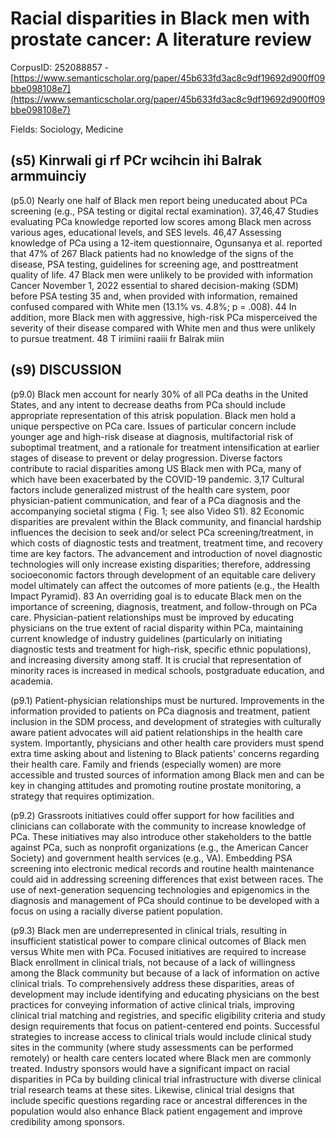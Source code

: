 # Racial disparities in Black men with prostate cancer: A literature review

CorpusID: 252088857 - [https://www.semanticscholar.org/paper/45b633fd3ac8c9df19692d900ff09bbe098108e7](https://www.semanticscholar.org/paper/45b633fd3ac8c9df19692d900ff09bbe098108e7)

Fields: Sociology, Medicine

## (s5) Kinrwali gi rf PCr wcihcin ihi Balrak armmuinciy
(p5.0) Nearly one half of Black men report being uneducated about PCa screening (e.g., PSA testing or digital rectal examination). 37,46,47 Studies evaluating PCa knowledge reported low scores among Black men across various ages, educational levels, and SES levels. 46,47 Assessing knowledge of PCa using a 12-item questionnaire, Ogunsanya et al. reported that 47% of 267 Black patients had no knowledge of the signs of the disease, PSA testing, guidelines for screening age, and posttreatment quality of life. 47 Black men were unlikely to be provided with information Cancer November 1, 2022 essential to shared decision-making (SDM) before PSA testing 35 and, when provided with information, remained confused compared with White men (13.1% vs. 4.8%; p = .008). 44 In addition, more Black men with aggressive, high-risk PCa misperceived the severity of their disease compared with White men and thus were unlikely to pursue treatment. 48 T irimiini raaiii fr Balrak miin
## (s9) DISCUSSION
(p9.0) Black men account for nearly 30% of all PCa deaths in the United States, and any intent to decrease deaths from PCa should include appropriate representation of this atrisk population. Black men hold a unique perspective on PCa care. Issues of particular concern include younger age and high-risk disease at diagnosis, multifactorial risk of suboptimal treatment, and a rationale for treatment intensification at earlier stages of disease to prevent or delay progression. Diverse factors contribute to racial disparities among US Black men with PCa, many of which have been exacerbated by the COVID-19 pandemic. 3,17 Cultural factors include generalized mistrust of the health care system, poor physician-patient communication, and fear of a PCa diagnosis and the accompanying societal stigma ( Fig. 1; see also Video S1). 82 Economic disparities are prevalent within the Black community, and financial hardship influences the decision to seek and/or select PCa screening/treatment, in which costs of diagnostic tests and treatment, treatment time, and recovery time are key factors. The advancement and introduction of novel diagnostic technologies will only increase existing disparities; therefore, addressing socioeconomic factors through development of an equitable care delivery model ultimately can affect the outcomes of more patients (e.g., the Health Impact Pyramid). 83 An overriding goal is to educate Black men on the importance of screening, diagnosis, treatment, and follow-through on PCa care. Physician-patient relationships must be improved by educating physicians on the true extent of racial disparity within PCa, maintaining current knowledge of industry guidelines (particularly on initiating diagnostic tests and treatment for high-risk, specific ethnic populations), and increasing diversity among staff. It is crucial that representation of minority races is increased in medical schools, postgraduate education, and academia.

(p9.1) Patient-physician relationships must be nurtured. Improvements in the information provided to patients on PCa diagnosis and treatment, patient inclusion in the SDM process, and development of strategies with culturally aware patient advocates will aid patient relationships in the health care system. Importantly, physicians and other health care providers must spend extra time asking about and listening to Black patients' concerns regarding their health care. Family and friends (especially women) are more accessible and trusted sources of information among Black men and can be key in changing attitudes and promoting routine prostate monitoring, a strategy that requires optimization.

(p9.2) Grassroots initiatives could offer support for how facilities and clinicians can collaborate with the community to increase knowledge of PCa. These initiatives may also introduce other stakeholders to the battle against PCa, such as nonprofit organizations (e.g., the American Cancer Society) and government health services (e.g., VA). Embedding PSA screening into electronic medical records and routine health maintenance could aid in addressing screening differences that exist between races. The use of next-generation sequencing technologies and epigenomics in the diagnosis and management of PCa should continue to be developed with a focus on using a racially diverse patient population.

(p9.3) Black men are underrepresented in clinical trials, resulting in insufficient statistical power to compare clinical outcomes of Black men versus White men with PCa. Focused initiatives are required to increase Black enrollment in clinical trials, not because of a lack of willingness among the Black community but because of a lack of information on active clinical trials. To comprehensively address these disparities, areas of development may include identifying and educating physicians on the best practices for conveying information of active clinical trials, improving clinical trial matching and registries, and specific eligibility criteria and study design requirements that focus on patient-centered end points. Successful strategies to increase access to clinical trials would include clinical study sites in the community (where study assessments can be performed remotely) or health care centers located where Black men are commonly treated. Industry sponsors would have a significant impact on racial disparities in PCa by building clinical trial infrastructure with diverse clinical trial research teams at these sites. Likewise, clinical trial designs that include specific questions regarding race or ancestral differences in the population would also enhance Black patient engagement and improve credibility among sponsors.
